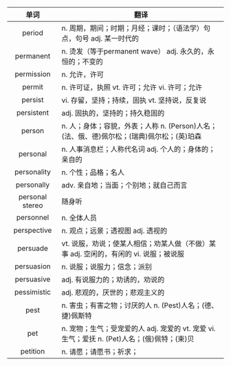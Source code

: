 |单词|翻译  |
|:--:|--| 
|	period  		|		n. 周期，期间；时期；月经；课时；（语法学）句点，句号 adj. 某一时代的	|		
|	permanent  		|		n. 烫发（等于permanent wave） adj. 永久的，永恒的；不变的	|		
|	permission  		|		n. 允许，许可	|		
|	permit  		|		n. 许可证，执照 vt. 许可；允许 vi. 许可；允许	|		
|	persist  		|		vi. 存留，坚持；持续，固执 vt. 坚持说，反复说	|		
|	persistent  		|		adj. 固执的，坚持的；持久稳固的	|		
|	person  		|		n. 人；身体；容貌，外表；人称 n. (Person)人名；(法、俄、德)佩尔松；(瑞典)佩尔松；(英)珀森	|		
|	personal  		|		n. 人事消息栏；人称代名词 adj. 个人的；身体的；亲自的	|		
|	personality  		|		n. 个性；品格；名人	|		
|	personally  		|		adv. 亲自地；当面；个别地；就自己而言	|		
|	personal stereo  		|		随身听	|		
|	personnel  		|		n. 全体人员	|		
|	perspective  		|		n. 观点；远景；透视图 adj. 透视的	|		
|	persuade  		|		vt. 说服，劝说；使某人相信；劝某人做（不做）某事 adj. 空闲的，有闲的 vi. 说服；被说服	|		
|	persuasion  		|		n. 说服；说服力；信念；派别	|		
|	persuasive  		|		adj. 有说服力的；劝诱的，劝说的	|		
|	pessimistic  		|		adj. 悲观的，厌世的；悲观主义的	|		
|	pest  		|		n. 害虫；有害之物；讨厌的人 n. (Pest)人名；(德、捷)佩斯特	|		
|	pet  		|		n. 宠物；生气；受宠爱的人 adj. 宠爱的 vt. 宠爱 vi. 生气；爱抚 n. (Pet)人名；(俄)佩特；(柬)贝	|		
|	petition  		|		n. 请愿；请愿书；祈求；	|		
